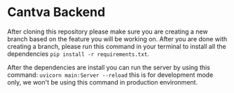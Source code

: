 # Cantva Backend
After cloning this repository please make sure you are creating a new branch based on the feature you will be working on. After you are done with creating a branch, please run this command in your terminal to install all the dependencies `pip install -r requirements.txt`.

After the dependencies are install you can run the server by using this command: `uvicorn main:Server --reload` this is for development mode only, we won't be using this command in production environment.